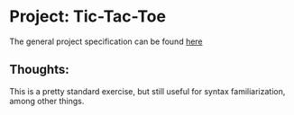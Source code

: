 # Project: Tic-Tac-Toe

The general project specification can be found [here](https://hyperskill.org/projects/48?goal=7)

## Thoughts: 

This is a pretty standard exercise, but still useful for syntax familiarization, among other
things. 